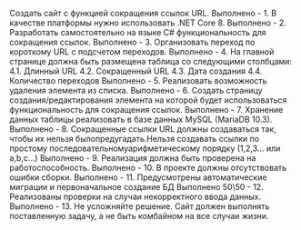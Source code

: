 Создать сайт с функцией сокращения ссылок URL.
Выполнено - 1. В качестве платформы нужно использовать .NET Core 8.
Выполнено - 2. Разработать самостоятельно на языке C# функциональность для сокращения ссылок.
Выполнено - 3. Организовать переход по короткому URL с подсчетом переходов.
Выполнено - 4. На главной странице должна быть размещена таблица со следующими столбцами:
    4.1. Длинный URL
    4.2. Сокращенный URL
    4.3. Дата создания
    4.4. Количество переходов
Выполнено - 5. Реализовать возможность удаления элемента из списка.
Выполнено - 6. Создать страницу создания/редактирования элемента на которой будет использоваться функциональность для сокращения ссылок.
Выполнено - 7. Хранение данных таблицы реализовать в базе данных MySQL (MariaDB 10.3).
Выполнено - 8. Сокращенные ссылки URL должны создаваться так, чтобы их нельзя былопредугадать.Нельзя создавать ссылки по простому последовательномуарифметическому порядку (1,2,3... или a,b,c...)
Выполнено - 9. Реализация должна быть проверена на работоспособность.
Выполнено - 10. В проекте должны отсутствовать ошибки сборки.
Выполнено - 11. Предусмотрены автоматические миграции и первоначальное создание БД
Выполнено 50\50 - 12. Реализованы проверки на случаи некорректного ввода данных.
Выполнено - 13. Не усложняйте решение. Сайт должен выполнять поставленную задачу, а не быть комбайном на все случаи жизни.
